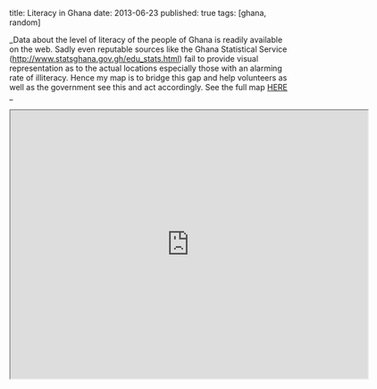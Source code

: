 title: Literacy in Ghana
date: 2013-06-23
published: true
tags: [ghana, random]

_Data about the level of literacy of the people of Ghana is readily available on the web. Sadly even reputable sources like the Ghana Statistical Service (http://www.statsghana.gov.gh/edu_stats.html) fail to provide visual representation as to the actual locations especially those with an alarming rate of illiteracy. Hence my map is to bridge this gap and help volunteers as well as the government see this and act accordingly. See the full map [HERE](https://mapsengine.google.com/map/edit?mid=zG-UjNDkH-eY.k47JbOCF-bIY)  
_  
  
<iframe src="https://mapsengine.google.com/map/u/0/embed?mid=zG-UjNDkH-eY.k47JbOCF-bIY" width="640" height="480"></iframe>
